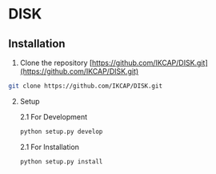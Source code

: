 # DISK

## Installation

1. Clone the repository [https://github.com/IKCAP/DISK.git](https://github.com/IKCAP/DISK.git)

```bash
git clone https://github.com/IKCAP/DISK.git
```

2. Setup

    2.1 For Development

    ```bash
    python setup.py develop
    ```

    2.1 For Installation
    ```bash
    python setup.py install
    ```

